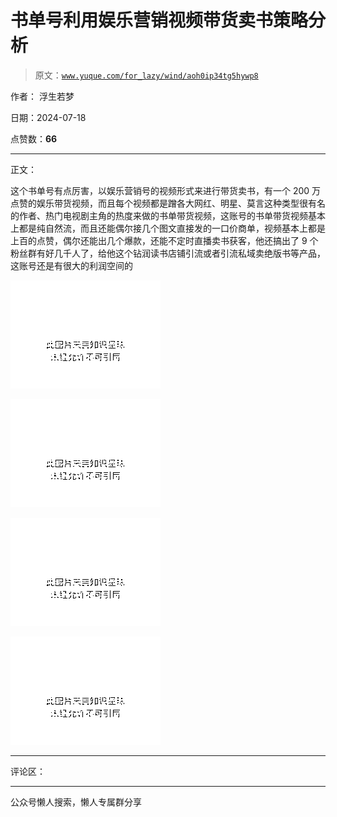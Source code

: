 # 书单号利用娱乐营销视频带货卖书策略分析

> 原文：[`www.yuque.com/for_lazy/wind/aoh0ip34tg5hywp8`](https://www.yuque.com/for_lazy/wind/aoh0ip34tg5hywp8)

作者： 浮生若梦

日期：2024-07-18

点赞数：**66**

* * *

正文：

这个书单号有点厉害，以娱乐营销号的视频形式来进行带货卖书，有一个 200 万点赞的娱乐带货视频，而且每个视频都是蹭各大网红、明星、莫言这种类型很有名的作者、热门电视剧主角的热度来做的书单带货视频，这账号的书单带货视频基本上都是纯自然流，而且还能偶尔接几个图文直接发的一口价商单，视频基本上都是上百的点赞，偶尔还能出几个爆款，还能不定时直播卖书获客，他还搞出了 9 个粉丝群有好几千人了，给他这个钻润读书店铺引流或者引流私域卖绝版书等产品，这账号还是有很大的利润空间的

![](img/3dfea00ee39e0f37b4ebf195030c88c0.png "None")

![](img/f940c71ae48085a3d9f6f60f5e46ba5d.png "None")

![](img/cbf4ccdb89198f81735004c4cec189ac.png "None")

![](img/797883076fb7cf98f81ff219f6174b0e.png "None")

* * *

评论区：

* * *

公众号懒人搜索，懒人专属群分享